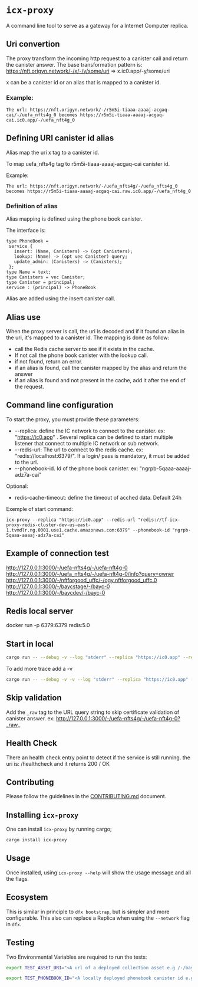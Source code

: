 # `icx-proxy`
A command line tool to serve as a gateway for a Internet Computer replica.

## Uri convertion
The proxy transform the incoming http request to a canister call and return the canister answer.
The base transformation pattern is:
https://nft.origyn.network/-/x/-/y/some/uri => x.ic0.app/-y/some/uri

x can be a canister id or an alias that is mapped to a canister id.

### Example:
```
The url: https://nft.origyn.network/-/r5m5i-tiaaa-aaaaj-acgaq-cai/-/uefa_nfts4g_0 becomes https://r5m5i-tiaaa-aaaaj-acgaq-cai.ic0.app/-/uefa_nft4g_0 

```

## Defining URI canister id alias

Alias map the  uri x tag to a canister id.

To map uefa_nfts4g tag to r5m5i-tiaaa-aaaaj-acgaq-cai canister id.

Example:
```
The url: https://nft.origyn.network/-/uefa_nfts4g/-/uefa_nfts4g_0 becomes https://r5m5i-tiaaa-aaaaj-acgaq-cai.raw.ic0.app/-/uefa_nft4g_0 

```

### Definition of alias

Alias mapping is defined using the phone book canister.

The interface is:
```
type PhoneBook = 
 service {
   insert: (Name, Canisters) -> (opt Canisters);
   lookup: (Name) -> (opt vec Canister) query;
   update_admin: (Canisters) -> (Canisters);
 };
type Name = text;
type Canisters = vec Canister;
type Canister = principal;
service : (principal) -> PhoneBook
```
Alias are added using the insert canister call.

## Alias use

When the proxy server is call, the uri is decoded and if it found an alias in the uri, it's mapped to a canister id.
The mapping is done as follow:
 * call the Redis cache server to see if it exists in the cache.
 * If not call the phone book canister with the lookup call.
 * if not found, return an error.
 * if an alias is found, call the canister mapped by the alias and return the answer
 * if an alias is found and not present in the cache, add it after the end of the request.

 
## Command line configuration
To start the proxy, you must provide these parameters:
 * --replica: define the IC network to connect to the canister. ex: "https://ic0.app" . Several replica can be defined to start multiple listener that connect to multiple IC network or sub network.
 * --redis-url: The url to connect to the redis cache. ex: "redis://localhost:6379/". If a login/ pass is mandatory, it must be added to the url.
 * --phonebook-id. Id of the phone book canister. ex: "ngrpb-5qaaa-aaaaj-adz7a-cai"

Optional:
 * redis-cache-timeout: define the timeout of acched data. Default 24h

Exemple of start command:
```
icx-proxy --replica "https://ic0.app" --redis-url "redis://tf-icx-proxy-redis-cluster-dev-us-east-1.tvmdlr.ng.0001.use1.cache.amazonaws.com:6379" --phonebook-id "ngrpb-5qaaa-aaaaj-adz7a-cai"
```
## Example of connection test

http://127.0.0.1:3000/-/uefa-nfts4g/-/uefa-nft4g-0
http://127.0.0.1:3000/-/uefa_nfts4g/-/uefa-nft4g-0/info?query=owner
http://127.0.0.1:3000/-/nftforgood_uffc/-/ogy.nftforgood_uffc.0
http://127.0.0.1:3000/-/baycstage/-/bayc-0
http://127.0.0.1:3000/-/baycdev/-/bayc-0

## Redis local server
docker run -p 6379:6379 redis:5.0

## Start in local
```bash
cargo run -- --debug -v --log "stderr" --replica "https://ic0.app" --redis-url "redis://localhost:6379/" --phonebook-id "ngrpb-5qaaa-aaaaj-adz7a-cai"
```

To add more trace add a -v 
```bash
cargo run -- --debug -v -v --log "stderr" --replica "https://ic0.app" --redis-url "redis://localhost:6379/" --phonebook-id "ngrpb-5qaaa-aaaaj-adz7a-cai"
```
## Skip validation
Add the `_raw` tag to the URL query string to skip certificate validation of canister answer.
ex:
http://127.0.0.1:3000/-/uefa-nfts4g/-/uefa-nft4g-0?_raw_

## Health Check
There an health check entry point to detect if the service is still running.
the uri is: /healthcheck and it returns 200 / OK

## Contributing
Please follow the guidelines in the [CONTRIBUTING.md](.github/CONTRIBUTING.md) document.

## Installing `icx-proxy`
One can install `icx-proxy` by running cargo;

```bash
cargo install icx-proxy
```

## Usage
Once installed, using `icx-proxy --help` will show the usage message and all the flags.

## Ecosystem
This is similar in principle to `dfx bootstrap`, but is simpler and more configurable. This also can replace a Replica when using the `--network` flag in `dfx`.

## Testing
Two Environmental Variables are required to run the tests:

```bash
export TEST_ASSET_URI="<A url of a deployed collection asset e.g /-/bayc/collection/-/com.bayc.ape.mystery-ape.gif>"

export TEST_PHONEBOOK_ID="<A locally deployed phonebook canister id e.g. ngrpb-5qaaa-aaaaj-adz7a-cai>"
```
